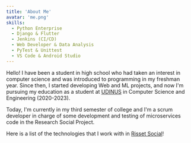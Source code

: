 ```yaml
---
title: 'About Me'
avatar: 'me.png'
skills:
  - Python Enterprise
  - Django & Flutter
  - Jenkins (CI/CD)
  - Web Developer & Data Analysis
  - PyTest & Unittest
  - VS Code & Android Studio
---
```


Hello! I have been a student in high school who had taken an interest in computer science and was introduced to programming in my freshman year. Since then, I started developing Web and ML projects, and now I'm pursuing my education as a student at [UDINUS](https://dinus.ac.id) in Computer Science and Engineering (2020-2023).

Today, I'm currently in my third semester of college and I'm a scrum developer in charge of some development and testing of microservices code in the Research Social Project.

Here is a list of the technologies that I work with in [Risset Social](https://www.risset.social)!
